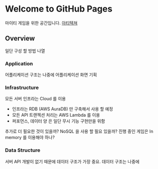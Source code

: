 # Welcome to GitHub Pages

마이티 게임을 위한 공간입니다. [아티텍쳐](Docs/architecture.md)

## Overview
일단 구성 할 방법 나열

### Application
어플리케이션 구조는 나중에
어플리케이션 화면 기획

### Infrastructure
모든 서버 인프라는 Cloud 를 이용
- 인프라는 RDB (AWS AuraDB) 만 구축해서 사용 할 예정
- 모든 API 트랜젝션 처리는 AWS Lambda 를 이용
- 퍼포먼스, 데이터 양 은 일단 무시 기능 구현만을 위함

추가로 더 필요한 것이 있을까?
NoSQL 을 사용 할 필요 있을까?
진행 중인 게임은 In memory 를 이용해야 하나?

### Data Structure
서버 API 개발이 없기 때문에 데이터 구조가 가장 중요.
데이터 구조는 나중에
